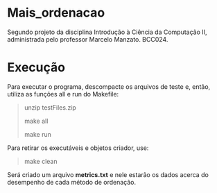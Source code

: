 # Mais_ordenacao
Segundo projeto da disciplina Introdução à Ciência da Computação II, administrada pelo professor Marcelo Manzato. BCC024.

# Execução
Para executar o programa, descompacte os arquivos de teste e, então, utiliza as funções all e run do Makefile:

> unzip testFiles.zip
> 
> make all
> 
> make run

Para retirar os executáveis e objetos criador, use:

> make clean

Será criado um arquivo **metrics.txt** e nele estarão os dados acerca do desempenho de cada método de ordenação.
